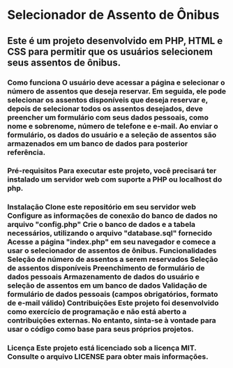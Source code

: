 # Selecionador de Assento de Ônibus
<h2>Este é um projeto desenvolvido em PHP, HTML e CSS para permitir que os usuários selecionem seus assentos de ônibus.

<h3>Como funciona
O usuário deve acessar a página e selecionar o número de assentos que deseja reservar. Em seguida, ele pode selecionar os assentos disponíveis que deseja reservar e, depois de selecionar todos os assentos desejados, deve preencher um formulário com seus dados pessoais, como nome e sobrenome, número de telefone e e-mail. Ao enviar o formulário, os dados do usuário e a seleção de assentos são armazenados em um banco de dados para posterior referência.

<h3>Pré-requisitos
Para executar este projeto, você precisará ter instalado um servidor web com suporte a PHP ou localhost do php.

<h3>Instalação
Clone este repositório em seu servidor web
Configure as informações de conexão do banco de dados no arquivo "config.php"
Crie o banco de dados e a tabela necessários, utilizando o arquivo "database.sql" fornecido
Acesse a página "index.php" em seu navegador e comece a usar o selecionador de assentos de ônibus.
Funcionalidades
Seleção de número de assentos a serem reservados
Seleção de assentos disponíveis
Preenchimento de formulário de dados pessoais
Armazenamento de dados do usuário e seleção de assentos em um banco de dados
Validação de formulário de dados pessoais (campos obrigatórios, formato de e-mail válido)
Contribuições
Este projeto foi desenvolvido como exercício de programação e não está aberto a contribuições externas. No entanto, sinta-se à vontade para usar o código como base para seus próprios projetos.

<h3>Licença
Este projeto está licenciado sob a licença MIT. Consulte o arquivo LICENSE para obter mais informações.
